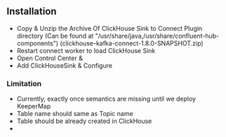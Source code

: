 

## Installation
- Copy & Unzip the Archive Of ClickHouse Sink to Connect Plugin directory (Can be found at "/usr/share/java,/usr/share/confluent-hub-components") (clickhouse-kafka-connect-1.8.0-SNAPSHOT.zip)
- Restart connect worker to load ClickHouse Sink
- Open Control Center & 
- Add ClickHouseSink & Configure 

### Limitation 
- Currently, exactly once semantics are missing until we deploy KeeperMap
- Table name should same as Topic name
- Table should be already created in ClickHouse 
-  
